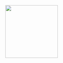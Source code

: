 <img
      align="center"
      height="165"
      src="https://github-readme-stats.vercel.app/api?username=ahmosys&theme=vue&show_icons=true"
/>

